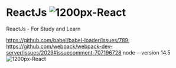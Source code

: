 # ReactJs  ![1200px-React](https://user-images.githubusercontent.com/45578535/138135154-a5cd7d60-745c-4380-978a-dd34ec233ff2.png)

ReactJs - For Study and Learn

https://github.com/babel/babel-loader/issues/789;
https://github.com/webpack/webpack-dev-server/issues/2029#issuecomment-707196728
node --version 14.5![1200px-React](https://user-images.githubusercontent.com/45578535/138134611-ab4ca49d-e336-4034-8d21-d8bde93fa48c.png)
